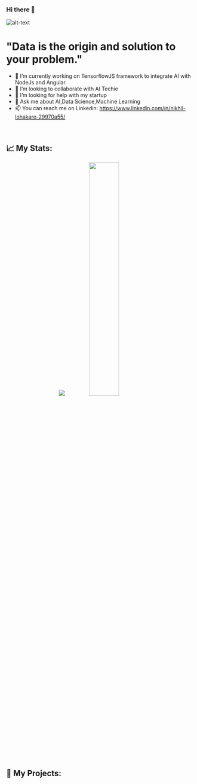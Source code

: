 ### Hi there 👋
![alt-text](https://github.com/nikhil2020/Detection_of_parking_space_DL_Project/blob/master/AI.jpg)
# **"Data is the origin and solution to your problem."**
- 🌱 I’m currently working on TensorflowJS framework to integrate AI with NodeJs and Angular.
- 👯 I’m looking to collaborate with AI Techie
- 🤔 I’m looking for help with my startup
- 💬 Ask me about AI,Data Science,Machine Learning
- 📫 You can reach me on Linkedin: https://www.linkedin.com/in/nikhil-lohakare-29970a55/

<p>&nbsp;</p>

## 📈 My Stats:
<p align="center">
<a href="https://github-readme-stats.vercel.app/api?username=nikhil2020&count_private=true&show_icons=true&theme=gruvbox">
  <img src="https://github-readme-stats.vercel.app/api?username=nikhil2020&count_private=true&show_icons=true&theme=gruvbox" /></a>
<a href="https://github.com/nikhil2020/">
  <img width = "40%"src="https://github-readme-stats.vercel.app/api/top-langs/?username=nikhil2020&layout=compact&theme=gruvbox" /></a>
  
<p>&nbsp;</p>

## 🚀 My Projects:

<p align="center">
<a href="https://nikhil2020.github.io/AppleWebsite/">
  <img src="https://github.com/nikhil2020/AppleWebsite/blob/master/ipad_hero.png/></a>

<!--
**nikhil2020/nikhil2020** is a ✨ _special_ ✨ repository because its `README.md` (this file) appears on your GitHub profile.

Here are some ideas to get you started:


- 😄 Pronouns: ...
- ⚡ Fun fact: ...
